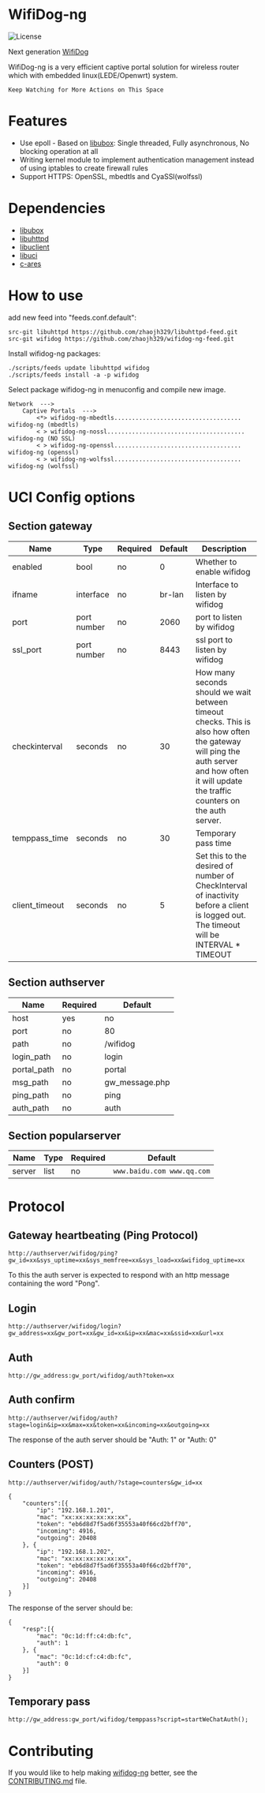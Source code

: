 # WifiDog-ng

![](https://img.shields.io/badge/license-LGPL2-brightgreen.svg?style=plastic "License")

[libuhttpd]: https://github.com/zhaojh329/libuhttpd
[libubox]: https://git.openwrt.org/?p=project/libubox.git
[libuclient]: https://git.openwrt.org/?p=project/uclient.git
[libuci]: https://git.openwrt.org/?p=project/uci.git
[WifiDog]: https://github.com/wifidog/wifidog-gateway
[c-ares]: https://github.com/c-ares/c-ares

Next generation [WifiDog]

WifiDog-ng is a very efficient captive portal solution for wireless router which with
embedded linux(LEDE/Openwrt) system. 

`Keep Watching for More Actions on This Space`

# Features
* Use epoll - Based on [libubox]: Single threaded, Fully asynchronous, No blocking operation at all
* Writing kernel module to implement authentication management instead of using iptables to create firewall rules
* Support HTTPS: OpenSSL, mbedtls and CyaSSl(wolfssl)

# Dependencies
* [libubox]
* [libuhttpd]
* [libuclient]
* [libuci]
* [c-ares]

# How to use
add new feed into "feeds.conf.default":

    src-git libuhttpd https://github.com/zhaojh329/libuhttpd-feed.git
    src-git wifidog https://github.com/zhaojh329/wifidog-ng-feed.git

Install wifidog-ng packages:

    ./scripts/feeds update libuhttpd wifidog
    ./scripts/feeds install -a -p wifidog

Select package wifidog-ng in menuconfig and compile new image.

    Network  --->
        Captive Portals  --->
            <*> wifidog-ng-mbedtls.................................... wifidog-ng (mbedtls)
            < > wifidog-ng-nossl....................................... wifidog-ng (NO SSL)
            < > wifidog-ng-openssl.................................... wifidog-ng (openssl)
            < > wifidog-ng-wolfssl.................................... wifidog-ng (wolfssl)

# UCI Config options
## Section gateway
| Name           | Type        | Required  | Default   | Description |
| -------------- | ----------- | --------- | ----------| ----------- |
| enabled        | bool        | no        | 0         | Whether to enable wifidog |
| ifname         | interface   | no        | br-lan    | Interface to listen by wifidog |
| port           | port number | no        | 2060      | port to listen by wifidog |
| ssl_port       | port number | no        | 8443      | ssl port to listen by wifidog |
| checkinterval  | seconds     | no        | 30        | How many seconds should we wait between timeout checks. This is also how often the gateway will ping the auth server and how often it will update the traffic counters on the auth server.|
| temppass_time  | seconds     | no        | 30        | Temporary pass time |
| client_timeout | seconds     | no        | 5         | Set this to the desired of number of CheckInterval of inactivity before a client is logged out. The timeout will be INTERVAL * TIMEOUT |

## Section authserver
| Name        | Required  | Default         |
| ------------| --------- | ----------------|
| host        | yes       | no              |
| port        | no        | 80              |
| path        | no        | /wifidog        |
| login_path  | no        | login           |
| portal_path | no        | portal          |
| msg_path    | no        | gw_message.php  |
| ping_path   | no        | ping            |
| auth_path   | no        | auth            |

## Section popularserver
| Name    | Type | Required  | Default                    |
| ------- | ---- | --------- | -------------------------- |
| server  | list | no        | `www.baidu.com www.qq.com` |

# Protocol
## Gateway heartbeating (Ping Protocol)
`http://authserver/wifidog/ping?gw_id=xx&sys_uptime=xx&sys_memfree=xx&sys_load=xx&wifidog_uptime=xx`

To this the auth server is expected to respond with an http message containing the word "Pong".

## Login
`http://authserver/wifidog/login?gw_address=xx&gw_port=xx&gw_id=xx&ip=xx&mac=xx&ssid=xx&url=xx`

## Auth
`http://gw_address:gw_port/wifidog/auth?token=xx`

## Auth confirm
`http://authserver/wifidog/auth?stage=login&ip=xx&max=xx&token=xx&incoming=xx&outgoing=xx`

The response of the auth server should be "Auth: 1" or "Auth: 0"

## Counters (POST)
`http://authserver/wifidog/auth/?stage=counters&gw_id=xx`

```
{
    "counters":[{
        "ip": "192.168.1.201",
        "mac": "xx:xx:xx:xx:xx:xx",
        "token": "eb6d8d7f5ad6f35553a40f66cd2bff70",
        "incoming": 4916,
        "outgoing": 20408
    }, {
        "ip": "192.168.1.202",
        "mac": "xx:xx:xx:xx:xx:xx",
        "token": "eb6d8d7f5ad6f35553a40f66cd2bff70",
        "incoming": 4916,
        "outgoing": 20408
    }]
}
```

The response of the server should be:

```
{
    "resp":[{
        "mac": "0c:1d:ff:c4:db:fc",
        "auth": 1
    }, {
        "mac": "0c:1d:cf:c4:db:fc",
        "auth": 0
    }]
}
```

## Temporary pass
`http://gw_address:gw_port/wifidog/temppass?script=startWeChatAuth();`

# Contributing
If you would like to help making [wifidog-ng](https://github.com/zhaojh329/wifidog-ng) better,
see the [CONTRIBUTING.md](https://github.com/zhaojh329/wifidog-ng/blob/master/CONTRIBUTING.md) file.
